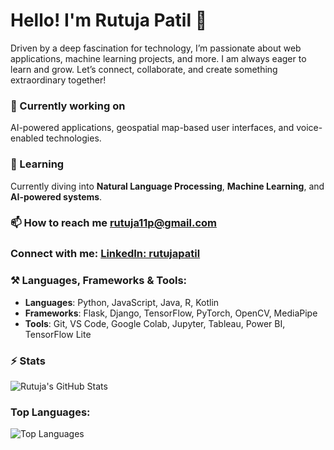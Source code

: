 # Hello! I'm Rutuja Patil 👋

Driven by a deep fascination for technology, I’m passionate about web applications, machine learning projects, and more. I am always eager to learn and grow. Let’s connect, collaborate, and create something extraordinary together!

### 🔭 Currently working on
AI-powered applications, geospatial map-based user interfaces, and voice-enabled technologies.

### 🌱 Learning
Currently diving into **Natural Language Processing**, **Machine Learning**, and **AI-powered systems**.

### 📫 How to reach me [rutuja11p@gmail.com](mailto:rutuja11p@gmail.com)  

### Connect with me: [LinkedIn: rutujapatil](https://www.linkedin.com/in/rutuja-patil-b65735254/)

### ⚒️ Languages, Frameworks & Tools:
- **Languages**: Python, JavaScript, Java, R, Kotlin
- **Frameworks**: Flask, Django, TensorFlow, PyTorch, OpenCV, MediaPipe
- **Tools**: Git, VS Code, Google Colab, Jupyter, Tableau, Power BI, TensorFlow Lite

### ⚡ Stats
![Rutuja's GitHub Stats](https://github-readme-stats.vercel.app/api?username=rutuja&show_icons=true&hide_title=true)

### Top Languages:
![Top Languages](https://github-readme-stats.vercel.app/api/top-langs/?username=rutuja&langs_count=6&layout=compact)

<!---
Rutuja1193/Rutuja1193 is a ✨ special ✨ repository because its `README.md` (this file) appears on your GitHub profile.
You can click the Preview link to take a look at your changes.
--->
